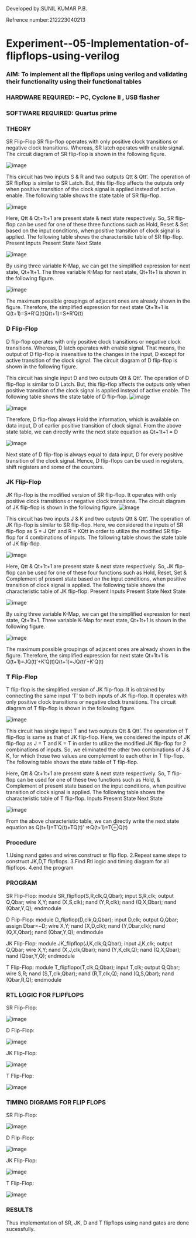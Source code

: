 Developed by:SUNIL KUMAR P.B.<br>

Refrence number:212223040213

# Experiment--05-Implementation-of-flipflops-using-verilog
### AIM: To implement all the flipflops using verilog and validating their functionality using their functional tables
### HARDWARE REQUIRED:  – PC, Cyclone II , USB flasher
### SOFTWARE REQUIRED:   Quartus prime
### THEORY 
SR Flip-Flop
SR flip-flop operates with only positive clock transitions or negative clock transitions. Whereas, SR latch operates with enable signal. The circuit diagram of SR flip-flop is shown in the following figure.

![image](https://github.com/Sunilkumar074/Experiment--05-Implementation-of-flipflops-using-verilog/assets/152241049/598be6f9-6d0a-4c16-81fa-969774bb81ff)

 
This circuit has two inputs S & R and two outputs Qtt & Qtt’. The operation of SR flipflop is similar to SR Latch. But, this flip-flop affects the outputs only when positive transition of the clock signal is applied instead of active enable.
The following table shows the state table of SR flip-flop.


![image](https://github.com/Sunilkumar074/Experiment--05-Implementation-of-flipflops-using-verilog/assets/152241049/dc19ea26-850c-43fc-b970-339889755674)


Here, Qtt & Qt+1t+1 are present state & next state respectively. So, SR flip-flop can be used for one of these three functions such as Hold, Reset & Set based on the input conditions, when positive transition of clock signal is applied. The following table shows the characteristic table of SR flip-flop.
Present Inputs	Present State	Next State


![image](https://github.com/Sunilkumar074/Experiment--05-Implementation-of-flipflops-using-verilog/assets/152241049/a7762c53-62af-492b-95db-29d3844f1fe0)

By using three variable K-Map, we can get the simplified expression for next state, Qt+1t+1. The three variable K-Map for next state, Qt+1t+1 is shown in the following figure.

![image](https://github.com/Sunilkumar074/Experiment--05-Implementation-of-flipflops-using-verilog/assets/152241049/185ea7e7-3a85-4d5a-9227-dc7304f6faec)

 
The maximum possible groupings of adjacent ones are already shown in the figure. Therefore, the simplified expression for next state Qt+1t+1 is
Q(t+1)=S+R′Q(t)Q(t+1)=S+R′Q(t)


### D Flip-Flop
D flip-flop operates with only positive clock transitions or negative clock transitions. Whereas, D latch operates with enable signal. That means, the output of D flip-flop is insensitive to the changes in the input, D except for active transition of the clock signal. The circuit diagram of D flip-flop is shown in the following figure.
 
This circuit has single input D and two outputs Qtt & Qtt’. The operation of D flip-flop is similar to D Latch. But, this flip-flop affects the outputs only when positive transition of the clock signal is applied instead of active enable.
The following table shows the state table of D flip-flop.
![image](https://github.com/Sunilkumar074/Experiment--05-Implementation-of-flipflops-using-verilog/assets/152241049/57375f99-30e7-4836-89f3-51065c9e9fb0)

![image](https://github.com/Sunilkumar074/Experiment--05-Implementation-of-flipflops-using-verilog/assets/152241049/379d23db-a5d6-4adf-b514-ba62daa50c0a)



Therefore, D flip-flop always Hold the information, which is available on data input, D of earlier positive transition of clock signal. From the above state table, we can directly write the next state equation as
Qt+1t+1 = D



![image](https://github.com/Sunilkumar074/Experiment--05-Implementation-of-flipflops-using-verilog/assets/152241049/9720dab4-127c-414e-af3b-b452085f535c)

Next state of D flip-flop is always equal to data input, D for every positive transition of the clock signal. Hence, D flip-flops can be used in registers, shift registers and some of the counters.


### JK Flip-Flop
JK flip-flop is the modified version of SR flip-flop. It operates with only positive clock transitions or negative clock transitions. The circuit diagram of JK flip-flop is shown in the following figure.
![image](https://github.com/Sunilkumar074/Experiment--05-Implementation-of-flipflops-using-verilog/assets/152241049/f56f860b-8998-47c2-a30d-2e6a2db7a003)

 
This circuit has two inputs J & K and two outputs Qtt & Qtt’. The operation of JK flip-flop is similar to SR flip-flop. Here, we considered the inputs of SR flip-flop as S = J Qtt’ and R = KQtt in order to utilize the modified SR flip-flop for 4 combinations of inputs.
The following table shows the state table of JK flip-flop.


![image](https://github.com/Sunilkumar074/Experiment--05-Implementation-of-flipflops-using-verilog/assets/152241049/90a62e8b-c227-41ed-b569-e1fa16f80dc1)

Here, Qtt & Qt+1t+1 are present state & next state respectively. So, JK flip-flop can be used for one of these four functions such as Hold, Reset, Set & Complement of present state based on the input conditions, when positive transition of clock signal is applied. The following table shows the characteristic table of JK flip-flop.
Present Inputs	Present State	Next State

![image](https://github.com/Sunilkumar074/Experiment--05-Implementation-of-flipflops-using-verilog/assets/152241049/266c0d47-377c-4c77-a7b4-3c20f84d9a03)


By using three variable K-Map, we can get the simplified expression for next state, Qt+1t+1. Three variable K-Map for next state, Qt+1t+1 is shown in the following figure.
 
 
![image](https://github.com/Sunilkumar074/Experiment--05-Implementation-of-flipflops-using-verilog/assets/152241049/4e701243-2d98-496b-99d2-f38127d6df07)

The maximum possible groupings of adjacent ones are already shown in the figure. Therefore, the simplified expression for next state Qt+1t+1 is
Q(t+1)=JQ(t)′+K′Q(t)Q(t+1)=JQ(t)′+K′Q(t)



### T Flip-Flop
T flip-flop is the simplified version of JK flip-flop. It is obtained by connecting the same input ‘T’ to both inputs of JK flip-flop. It operates with only positive clock transitions or negative clock transitions. The circuit diagram of T flip-flop is shown in the following figure.

![image](https://github.com/Sunilkumar074/Experiment--05-Implementation-of-flipflops-using-verilog/assets/152241049/10508176-8814-4430-b7fd-53fea55debb6)



This circuit has single input T and two outputs Qtt & Qtt’. The operation of T flip-flop is same as that of JK flip-flop. Here, we considered the inputs of JK flip-flop as J = T and K = T in order to utilize the modified JK flip-flop for 2 combinations of inputs. So, we eliminated the other two combinations of J & K, for which those two values are complement to each other in T flip-flop.
The following table shows the state table of T flip-flop.



Here, Qtt & Qt+1t+1 are present state & next state respectively. So, T flip-flop can be used for one of these two functions such as Hold, & Complement of present state based on the input conditions, when positive transition of clock signal is applied. The following table shows the characteristic table of T flip-flop.
Inputs	Present State	Next State


![image](https://github.com/Sunilkumar074/Experiment--05-Implementation-of-flipflops-using-verilog/assets/152241049/c6a10ba5-6b9e-4e08-a61a-df230e15460f)

From the above characteristic table, we can directly write the next state equation as
Q(t+1)=T′Q(t)+TQ(t)′
⇒Q(t+1)=T⊕Q(t)

### Procedure
1.Using nand gates and wires construct sr flip flop.
2.Repeat same steps to construct JK,D,T flipflops.
3.Find Rtl logic and timing diagram for all flipflops.
4.end the program
### PROGRAM 
SR Flip-Flop:
module SR_flipflop(S,R,clk,Q,Qbar);
input S,R,clk;
output Q,Qbar;
wire X,Y;
nand (X,S,clk);
nand (Y,R,clk);
nand (Q,X,Qbar);
nand (Qbar,Y,Q);
endmodule

D Flip-Flop:
module D_flipflop(D,clk,Q,Qbar);
input D,clk;
output Q,Qbar;
assign Dbar=~D;
wire X,Y;
nand (X,D,clk);
nand (Y,Dbar,clk);
nand (Q,X,Qbar);
nand (Qbar,Y,Q);
endmodule

JK Flip-Flop:
module JK_flipflop(J,K,clk,Q,Qbar);
input J,K,clk;
output Q,Qbar;
wire X,Y;
nand (X,J,clk,Qbar);
nand (Y,K,clk,Q);
nand (Q,X,Qbar);
nand (Qbar,Y,Q);
endmodule

T Flip-Flop:
module T_flipflopo(T,clk,Q,Qbar);
input T,clk;
output Q,Qbar;
wire S,R;
nand (S,T,clk,Qbar);
nand (R,T,clk,Q);
nand (Q,S,Qbar);
nand (Qbar,R,Q);
endmodule

### RTL LOGIC FOR FLIPFLOPS 
SR Flip-Flop:

![image](https://github.com/Sunilkumar074/Experiment--05-Implementation-of-flipflops-using-verilog/assets/152241049/2419b148-b6fc-4e3f-9eae-d82ff39e1440)

D Flip-Flop:

![image](https://github.com/Sunilkumar074/Experiment--05-Implementation-of-flipflops-using-verilog/assets/152241049/a5c71a4e-1a57-4755-88b2-b7055c78bd83)

JK Flip-Flop:

![image](https://github.com/Sunilkumar074/Experiment--05-Implementation-of-flipflops-using-verilog/assets/152241049/91ea23d9-9ea7-46e4-8bfc-35a58b9eed1e)

T Flip-Flop:

![image](https://github.com/Sunilkumar074/Experiment--05-Implementation-of-flipflops-using-verilog/assets/152241049/7ae4c624-c7d3-4ad1-8cb4-60a84c7aed3f)

### TIMING DIGRAMS FOR FLIP FLOPS 
SR Flip-Flop:

![image](https://github.com/Sunilkumar074/Experiment--05-Implementation-of-flipflops-using-verilog/assets/152241049/359a39b6-ff7d-40fc-a891-644bb534cb6a)

D Flip-Flop:

![image](https://github.com/Sunilkumar074/Experiment--05-Implementation-of-flipflops-using-verilog/assets/152241049/042d73eb-2a37-4d63-ab15-f550d2bcd363)

JK Flip-Flop:

![image](https://github.com/Sunilkumar074/Experiment--05-Implementation-of-flipflops-using-verilog/assets/152241049/b609b17c-0b9c-4745-8c14-6e4aaec0c8e7)

T Flip-Flop:

![image](https://github.com/Sunilkumar074/Experiment--05-Implementation-of-flipflops-using-verilog/assets/152241049/692ba39b-b7cb-46b9-b63f-a7df76d9803d)

### RESULTS 
Thus implementation of SR, JK, D and T flipflops using nand gates are done sucessfully.
